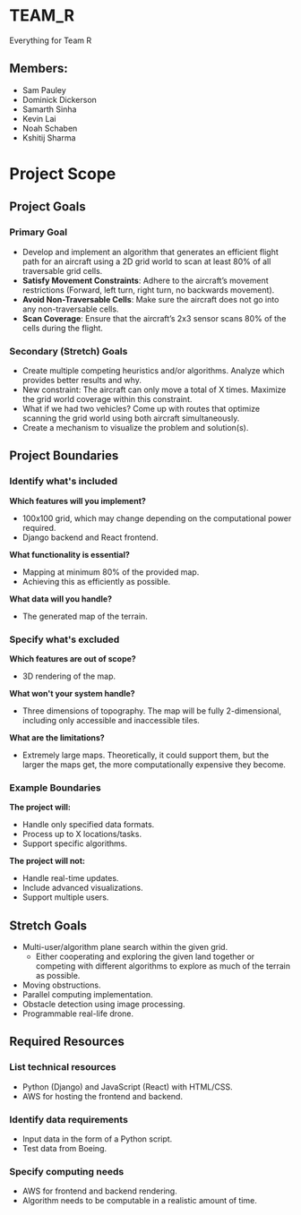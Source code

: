 # TEAM_R
Everything for Team R

## Members:
- Sam Pauley
- Dominick Dickerson
- Samarth Sinha
- Kevin Lai
- Noah Schaben
- Kshitij Sharma

# Project Scope

## Project Goals

### Primary Goal
- Develop and implement an algorithm that generates an efficient flight path for an aircraft using a 2D grid world to scan at least 80% of all traversable grid cells.
- **Satisfy Movement Constraints**: Adhere to the aircraft’s movement restrictions (Forward, left turn, right turn, no backwards movement).
- **Avoid Non-Traversable Cells**: Make sure the aircraft does not go into any non-traversable cells.
- **Scan Coverage**: Ensure that the aircraft’s 2x3 sensor scans 80% of the cells during the flight.

### Secondary (Stretch) Goals
- Create multiple competing heuristics and/or algorithms. Analyze which provides better results and why.
- New constraint: The aircraft can only move a total of X times. Maximize the grid world coverage within this constraint.
- What if we had two vehicles? Come up with routes that optimize scanning the grid world using both aircraft simultaneously.
- Create a mechanism to visualize the problem and solution(s).

## Project Boundaries

### Identify what's included

**Which features will you implement?**
- 100x100 grid, which may change depending on the computational power required.
- Django backend and React frontend.

**What functionality is essential?**
- Mapping at minimum 80% of the provided map.
- Achieving this as efficiently as possible.

**What data will you handle?**
- The generated map of the terrain.

### Specify what's excluded

**Which features are out of scope?**
- 3D rendering of the map.

**What won't your system handle?**
- Three dimensions of topography. The map will be fully 2-dimensional, including only accessible and inaccessible tiles.

**What are the limitations?**
- Extremely large maps. Theoretically, it could support them, but the larger the maps get, the more computationally expensive they become.

### Example Boundaries

**The project will:**
- Handle only specified data formats.
- Process up to X locations/tasks.
- Support specific algorithms.

**The project will not:**
- Handle real-time updates.
- Include advanced visualizations.
- Support multiple users.

## Stretch Goals
- Multi-user/algorithm plane search within the given grid.
  - Either cooperating and exploring the given land together or competing with different algorithms to explore as much of the terrain as possible.
- Moving obstructions.
- Parallel computing implementation.
- Obstacle detection using image processing.
- Programmable real-life drone.

## Required Resources

### List technical resources
- Python (Django) and JavaScript (React) with HTML/CSS.
- AWS for hosting the frontend and backend.

### Identify data requirements
- Input data in the form of a Python script.
- Test data from Boeing.

### Specify computing needs
- AWS for frontend and backend rendering.
- Algorithm needs to be computable in a realistic amount of time.